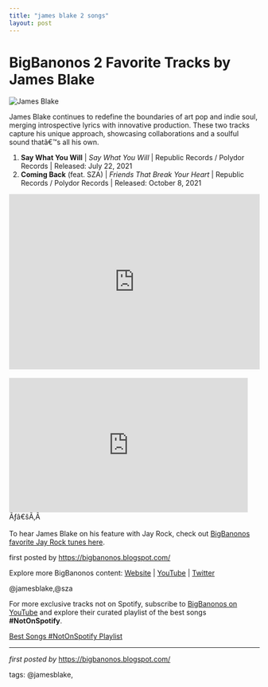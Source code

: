 ```yaml
---
title: "james blake 2 songs"
layout: post
---
```

<h1>BigBanonos 2 Favorite Tracks by James Blake</h1>
<img alt="James Blake" src="https://www.rollingstone.com/wp-content/uploads/2023/06/GettyImages-1495823912.jpg" /> <p>James Blake continues to redefine the boundaries of art pop and indie soul, merging introspective lyrics with innovative production. These two tracks capture his unique approach, showcasing collaborations and a soulful sound thatâ€™s all his own.</p> <ol> <li><strong>Say What You Will</strong> | <em>Say What You Will</em> | Republic Records / Polydor Records | Released: July 22, 2021</li> <li><strong>Coming Back</strong> (feat. SZA) | <em>Friends That Break Your Heart</em> | Republic Records / Polydor Records | Released: October 8, 2021</li>
</ol> <div> <iframe allow="autoplay; clipboard-write; encrypted-media; fullscreen; picture-in-picture" allowfullscreen="" frameborder="0" height="352" loading="lazy" src="https://open.spotify.com/embed/playlist/30JE93fjlmPK5wOUa0GuuH?utm_source=generator" width="100%"></iframe>
</div>
<div><br /></div><iframe frameborder="0" height="270" src="https://youtube.com/embed/JRUjtalz_1k" width="480"></iframe>Ãƒâ€šÃ‚Â <div><br /></div><div>To hear James Blake on his feature with Jay Rock, check out <a href="https://bigbanonos.blogspot.com/2018/10/jay-rock.html" target="_blank">BigBanonos favorite Jay Rock tunes here</a>. <p>first posted by <a href="https://bigbanonos.blogspot.com/">https://bigbanonos.blogspot.com/</a></p> <div> <p>Explore more BigBanonos content: <a href="https://bigbanonos.blogspot.com/">Website</a> | <a href="https://www.youtube.com/@BigBanonos">YouTube</a> | <a href="https://x.com/bigbanonos">Twitter</a></p>
</div> <!--Tags-->
<p>@jamesblake,@sza</p>
</div>

<!--Subscribe and Playlist Links-->
<div>
    <p>For more exclusive tracks not on Spotify, subscribe to <a href="https://www.youtube.com/@BigBanonos" target="_blank">BigBanonos on YouTube</a> and explore their curated playlist of the best songs <strong>#NotOnSpotify</strong>.</p>
    <p><a href="https://www.youtube.com/playlist?list=PLtuNtuTatqI0kFahUCbtbfenC_ET5O_tr" target="_blank">Best Songs #NotOnSpotify Playlist<br /></a></p></div>

<hr />

<p><em>first posted by</em> <a href="https://bigbanonos.blogspot.com/" rel="noopener" target="_new">https://bigbanonos.blogspot.com/</a></p>

<p>tags: @jamesblake,</p>
